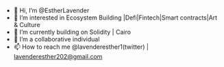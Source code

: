 - 👋 Hi, I’m @EstherLavender
- 👀 I’m interested in Ecosystem Building |Defi|Fintech|Smart contracts|Art & Culture
- 🌱 I’m currently building on Solidity | Cairo
- 💞 I’m a collaborative individual
- 📫 How to reach me @lavenderesther1(twitter) | lavenderesther202@gmail.com

<!---
EstherLavender/EstherLavender is a ✨ special ✨ repository because its `README.md` (this file) appears on your GitHub profile.
You can click the Preview link to take a look at your changes.
--->
 
